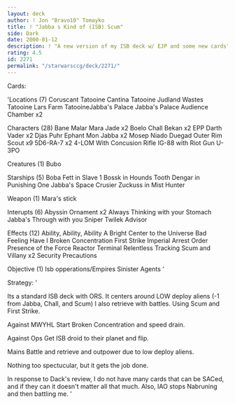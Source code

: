 ```yaml
---
layout: deck
author: ! Jon "Bravo10" Tomayko
title: ! "Jabba s Kind of (ISB) Scum"
side: Dark
date: 2000-01-12
description: ! "A new version of my ISB deck w/ EJP and some new cards"
rating: 4.5
id: 2271
permalink: "/starwarsccg/deck/2271/"
---
```

Cards: 

'Locations (7)
Coruscant
Tatooine Cantina
Tatooine Judland Wastes
Tatooine Lars Farm
TatooineJabba's Palace
Jabba's Palace Audience Chamber x2

Characters (28)
Bane Malar
Mara Jade x2
Boelo
Chall Bekan x2
EPP Darth Vader x2
Djas Puhr
Ephant Mon
Jabba x2
Mosep
Niado Duegad
Outer Rim Scout x9
5D6-RA-7 x2
4-LOM With Concusion Rifle
IG-88 with Riot Gun
U-3PO

Creatures (1)
Bubo

Starships (5)
Boba Fett in Slave 1
Bossk in Hounds Tooth
Dengar in Punishing One
Jabba's Space Crusier
Zuckuss in Mist Hunter

Weapon (1)
Mara's stick

Interupts (6)
Abyssin Ornament x2
Always Thinking with your Stomach
Jabba's Through with you
Sniper
Twilek Advisor

Effects (12)
Ability, Ability, Ability
A Bright Center to the Universe
Bad Feeling Have I
Broken Concentration
First Strike
Imperial Arrest Order
Presence of the Force
Reactor Terminal
Relentless Tracking
Scum and Villany x2
Security Precautions

Objective (1)
Isb opperations/Empires Sinister Agents  '

Strategy: '

Its a standard ISB deck with ORS. It centers around LOW deploy aliens (-1 from Jabba, Chall, and Scum)
I also retrieve with battles. Using Scum and First Strike.

Against MWYHL
Start Broken Concentration and speed drain.

Against Ops
Get ISB droid to their planet and flip.

Mains
Battle and retrieve and outpower due to low deploy aliens.

Nothing too spectucular, but it gets the job done.

In response to Dack's review, I do not have many cards that can be SACed, and if they can it doesn't matter all that much. Also, IAO stops Nabruning and then battling me. '
